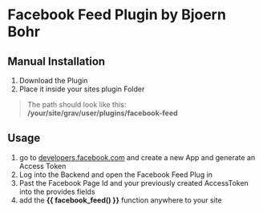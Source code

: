 # Facebook Feed Plugin by Bjoern Bohr

## Manual Installation

1. Download the Plugin
2. Place it inside your sites plugin Folder
> The path should look like this: **/your/site/grav/user/plugins/facebook-feed**

## Usage

1. go to [developers.facebook.com](https.developers.facebook.com) and create a new App and generate an Access Token
2. Log into the Backend and open the Facebook Feed Plug in
3. Past the Facebook Page Id and your previously created AccessToken into the provides fields
3. add the **{{ facebook_feed() }}** function anywhere to your site
